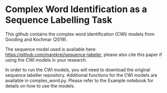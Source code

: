 # Complex Word Identification as a Sequence Labelling Task

This github contains the complex word identification (CWI) models from Gooding and Kochmar (2019).

The sequence model used is available here: https://github.com/marekrei/sequence-labeler, please also cite this paper if using the CWI models in your research. 

In order to run the CWI models, you will need to download the original sequence labeller repository. Additional functions for the CWI models are available in complex_word.py. Please refer to the Example notebook for details on how to use the models. 



